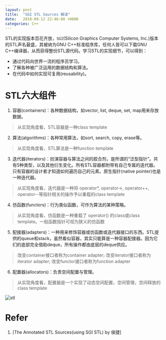 ```yaml
---
layout: post
title:  "SGI STL Sources 解读"
date:   2018-09-12 22:46:00 +0800
categories: C++
---
```

STL的实现版本百花齐放，`SGI`(Silicon Graphics Computer Systems, Inc.)版本的STL声名最盛，其被纳为GNU C++标准程序库，任何人皆可以下载GNU C++编译器，从而获得整份STL源代码。学习STL的实现细节，可以得到：

* 通过代码向世界一流的程序员学习。
* 了解各种被广泛运用的数据结构和算法。
* 在代码中如何实现可复用(reusability)。

# STL六大组件

1. 容器(containers)：各种数据结构，如vector, list, deque, set, map用来存放数据。

> 从实现角度看，STL容器是一种class template

2. 算法(algorithms)：各种常用算法，如sort, search, copy, erase等。

> 从实现角度看，STL算法是一种function template

3. 迭代器(iterators)：扮演容器与算法之间的胶合剂，是所谓的“泛型指针”。共有5种类型，以及其他衍生变化。所有STL容器都附带有自己专属的迭代器。只有容器的设计者才知道如何遍历自己的元素。原生指针(native pointer)也是一种迭代器。

> 从实现角度看，迭代器是一种将 operator*, operator->, operator++, operator--等指针相关的操作予以重载的class template

4. 仿函数(functors)：行为类似函数，可作为算法的某种策略。

> 从实现角度看，仿函数是一种重载了 operator() 的class或class template。一般函数指针可视为狭义的仿函数

5. 配接器(adapters)：一种用来修饰容器或仿函数或迭代器接口的东西。STL提供的queue和stack，虽然看似容器，其实只能算是一种容器配接器。因为它们的底部完全借助deque，所有操作都由底层的deque供应。

> 改变container接口者称为container adapter; 改变iterator接口者称为iterator adapter; 改变functor接口者称为function adapter

6. 配置器(allocators)：负责空间配置与管理。

> 从实现角度看，配置器是一个实现了动态空间配置，空间管理，空间释放的class template

![stl](https://github.com/gerryyang/mac-utils/raw/master/tools/VPS/jekyll/my-jekyll-project/assets/images/201809/stl.jpeg)









# Refer

1. [The Annotated STL Sources(using SGI STL) by 侯捷]




